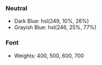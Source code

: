 
### Neutral

- Dark Blue: hsl(249, 10%, 26%) 
- Grayish Blue: hsl(246, 25%, 77%)

### Font

- Weights: 400, 500, 600, 700
